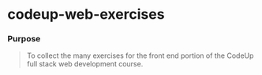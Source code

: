 # codeup-web-exercises

###  Purpose
> To collect the many exercises for the front end portion of the CodeUp full stack web development course.
